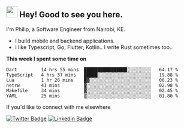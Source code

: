 <h2><img src="https://slackmojis.com/emojis/3643-cool-doge/download" width="30"/> Hey! Good to see you here.</h2>

<p>I'm Philip, a Software Engineer from Nairobi, KE. 

- I build mobile and backend applications.
- I like Typescript, Go, Flutter, Kotlin.. I write Rust sometimes too..</p>

**This week I spent some time on**
<!--START_SECTION:waka-->

```text
Dart         14 hrs 55 mins  ████████████████░░░░░░░░░   64.17 %
TypeScript   4 hrs 37 mins   █████░░░░░░░░░░░░░░░░░░░░   19.88 %
Lua          1 hr 26 mins    █▓░░░░░░░░░░░░░░░░░░░░░░░   06.23 %
netrw        41 mins         ▓░░░░░░░░░░░░░░░░░░░░░░░░   02.98 %
Makefile     34 mins         ▓░░░░░░░░░░░░░░░░░░░░░░░░   02.45 %
YAML         25 mins         ▒░░░░░░░░░░░░░░░░░░░░░░░░   01.80 %
```

<!--END_SECTION:waka-->

If you'd like to connect with me elsewhere

[![Twitter Badge](https://img.shields.io/badge/-Twitter-1ca0f1?style=flat-square&labelColor=1ca0f1&logo=twitter&logoColor=white&link=https://twitter.com/_diogorodrigues)](https://twitter.com/kimathiphil)  [![Linkedin Badge](https://img.shields.io/badge/-LinkedIn-blue?style=flat-square&logo=Linkedin&logoColor=white&link=https://www.linkedin.com/in/philip-kimathi-2604a9114/)](https://www.linkedin.com/in/philip-kimathi-2604a9114/)
